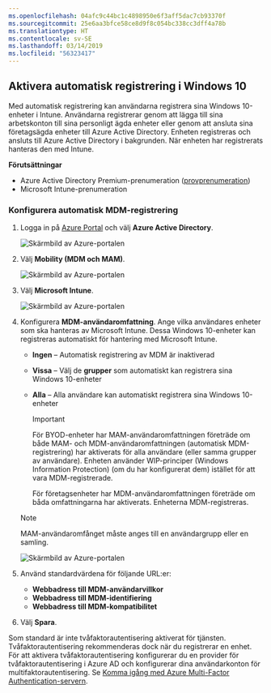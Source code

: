 ```yaml
---
ms.openlocfilehash: 04afc9c44bc1c4898950e6f3aff5dac7cb93370f
ms.sourcegitcommit: 25e6aa3bfce58ce8d9f8c054bc338cc3dff4a78b
ms.translationtype: HT
ms.contentlocale: sv-SE
ms.lasthandoff: 03/14/2019
ms.locfileid: "56323417"
---
```

## <a name="enable-windows-10-automatic-enrollment"></a>Aktivera automatisk registrering i Windows 10

Med automatisk registrering kan användarna registrera sina Windows 10-enheter i Intune. Användarna registrerar genom att lägga till sina arbetskonton till sina personligt ägda enheter eller genom att ansluta sina företagsägda enheter till Azure Active Directory. Enheten registreras och ansluts till Azure Active Directory i bakgrunden. När enheten har registrerats hanteras den med Intune.

**Förutsättningar**
- Azure Active Directory Premium-prenumeration ([provprenumeration](http://go.microsoft.com/fwlink/?LinkID=816845))
- Microsoft Intune-prenumeration


### <a name="configure-automatic-mdm-enrollment"></a>Konfigurera automatisk MDM-registrering

1. Logga in på [Azure Portal](https://portal.azure.com) och välj **Azure Active Directory**.

   ![Skärmbild av Azure-portalen](../media/auto-enroll-azure-main.png)

2. Välj **Mobility (MDM och MAM)**.

   ![Skärmbild av Azure-portalen](../media/auto-enroll-mdm.png)

3. Välj **Microsoft Intune**.

   ![Skärmbild av Azure-portalen](../media/auto-enroll-intune.png)

4. Konfigurera **MDM-användaromfattning**. Ange vilka användares enheter som ska hanteras av Microsoft Intune. Dessa Windows 10-enheter kan registreras automatiskt för hantering med Microsoft Intune.

   - **Ingen** – Automatisk registrering av MDM är inaktiverad
   - **Vissa** – Välj de **grupper** som automatiskt kan registrera sina Windows 10-enheter
   - **Alla** – Alla användare kan automatiskt registrera sina Windows 10-enheter

      > [!IMPORTANT]
      > För BYOD-enheter har MAM-användaromfattningen företräde om både MAM- och MDM-användaromfattningen (automatisk MDM-registrering) har aktiverats för alla användare (eller samma grupper av användare). Enheten använder WIP-principer (Windows Information Protection) (om du har konfigurerat dem) istället för att vara MDM-registrerade.
      >
      > För företagsenheter har MDM-användaromfattningen företräde om båda omfattningarna har aktiverats. Enheterna MDM-registreras.

   > [!NOTE]
   > MAM-användaromfånget måste anges till en användargrupp eller en samling.

   ![Skärmbild av Azure-portalen](../media/auto-enroll-scope.png)

5. Använd standardvärdena för följande URL:er:
    - **Webbadress till MDM-användarvillkor**
    - **Webbadress till MDM-identifiering**
    - **Webbadress till MDM-kompatibilitet**

6. Välj **Spara**.

Som standard är inte tvåfaktorautentisering aktiverat för tjänsten. Tvåfaktorautentisering rekommenderas dock när du registrerar en enhet. För att aktivera tvåfaktorautentisering konfigurerar du en provider för tvåfaktorautentisering i Azure AD och konfigurerar dina användarkonton för multifaktorautentisering. Se [Komma igång med Azure Multi-Factor Authentication-servern](https://docs.microsoft.com/azure/multi-factor-authentication/multi-factor-authentication-get-started-cloud).
